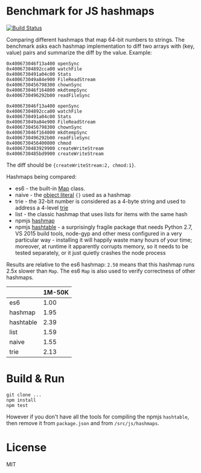 # Benchmark for JS hashmaps

[![Build Status](https://travis-ci.org/cd48b153/hashmap-contest.svg?branch=master)](https://travis-ci.org/cd48b153/hashmap-contest)

Comparing different hashmaps that map 64-bit numbers to strings. The benchmark asks each hashmap implementation to diff two arrays with (key, value) pairs and summarize the diff by the value. Example:

```
0x400673046f13a400 openSync
0x40067304892cca00 watchFile
0x4006730491a04c00 Stats
0x400673049a84e900 FileReadStream
0x4006730456798300 chownSync
0x400673046f164800 mkdtempSync
0x4006730496292b00 readFileSync

0x400673046f13a400 openSync
0x40067304892cca00 watchFile
0x4006730491a04c00 Stats
0x400673049a84e900 FileReadStream
0x4006730456798300 chownSync
0x400673046f164800 mkdtempSync
0x4006730496292b00 readFileSync
0x4006730456400800 chmod
0x4006730483929900 createWriteStream
0x4006730485bd9900 createWriteStream
```

The diff should be `{createWriteStream:2, chmod:1}`.

Hashmaps being compared:

- es6 - the built-in [Map](https://developer.mozilla.org/en-US/docs/Web/JavaScript/Reference/Global_Objects/Map) class.
- naive - the [object literal](https://developer.mozilla.org/en-US/docs/Learn/JavaScript/Objects/Basics) `{}` used as a hashmap
- trie - the 32-bit number is considered as a 4-byte string and used to address a 4-level [trie](https://en.wikipedia.org/wiki/Trie)
- list - the classic hashmap that uses lists for items with the same hash
- npmjs [hashmap](https://www.npmjs.com/package/hashmap)
- npmjs [hashtable](https://www.npmjs.com/package/hashtable) - a surprisingly fragile package that needs Python 2.7, VS 2015 build tools, node-gyp and other mess configured in a very particular way - installing it will happily waste many hours of your time; moreover, at runtime it apparently corrupts memory, so it needs to be tested separately, or it just quietly crashes the node process

Results are relative to the es6 hashmap: `2.50` means that this hashmap runs 2.5x slower than `Map`. The es6 `Map` is also used to verify correctness of other hashmaps.

|            |     1M-50K |
| ---------- | ---------- |
|        es6 |       1.00 |
|    hashmap |       1.95 |
|  hashtable |       2.39 |
|       list |       1.59 |
|      naive |       1.55 |
|       trie |       2.13 |

# Build & Run

```
git clone ...
npm install
npm test
```

However if you don't have all the tools for compiling the npmjs `hashtable`, then remove it from `package.json` and from `/src/js/hashmaps`.

# License

MIT
